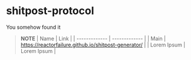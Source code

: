 # shitpost-protocol
You somehow found it
> **NOTE**
| Name  | Link |
| ------------- | ------------- |
| Main  | https://reactorfailure.github.io/shitpost-generator/  |
| Lorem Ipsum  | Lorem Ipsum  |
